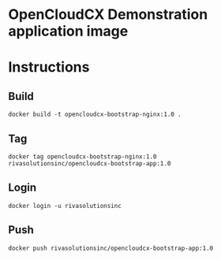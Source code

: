 # OpenCloudCX Demonstration application image

# Instructions

## Build 
```docker build -t opencloudcx-bootstrap-nginx:1.0 .```

## Tag
```docker tag opencloudcx-bootstrap-nginx:1.0 rivasolutionsinc/opencloudcx-bootstrap-app:1.0```

## Login
```docker login -u rivasolutionsinc```

## Push
```docker push rivasolutionsinc/opencloudcx-bootstrap-app:1.0```
